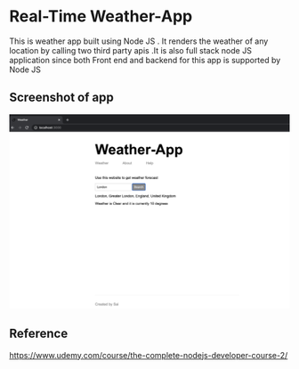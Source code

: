 # Real-Time Weather-App

This is weather app built using Node JS . It renders the weather of any location by calling two third party apis .It is also full stack node JS application since both Front end and backend for this app is supported by Node JS


##  Screenshot of app


![](Demo-page1.png)

##  Reference 
https://www.udemy.com/course/the-complete-nodejs-developer-course-2/


